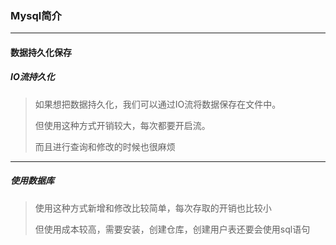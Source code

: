 ### Mysql简介

***

#### 数据持久化保存

##### IO流持久化

> 如果想把数据持久化，我们可以通过IO流将数据保存在文件中。
>
> 但使用这种方式开销较大，每次都要开启流。
>
> 而且进行查询和修改的时候也很麻烦

***

##### 使用数据库

> 使用这种方式新增和修改比较简单，每次存取的开销也比较小
>
> 但使用成本较高，需要安装，创建仓库，创建用户表还要会使用sql语句



